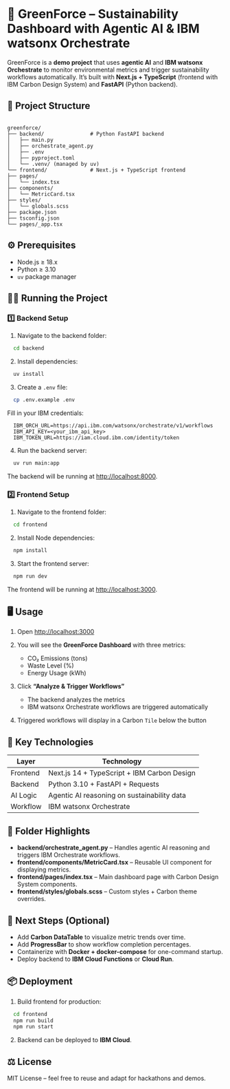 # 🌿 GreenForce – Sustainability Dashboard with Agentic AI & IBM watsonx Orchestrate

GreenForce is a **demo project** that uses **agentic AI** and **IBM watsonx Orchestrate** to monitor environmental metrics and trigger sustainability workflows automatically. It’s built with **Next.js + TypeScript** (frontend with IBM Carbon Design System) and **FastAPI** (Python backend).

## 🧩 Project Structure

```

greenforce/
├── backend/               # Python FastAPI backend
│   ├── main.py
│   ├── orchestrate_agent.py
│   ├── .env
│   ├── pyproject.toml
│   └── .venv/ (managed by uv)
└── frontend/              # Next.js + TypeScript frontend
├── pages/
│   └── index.tsx
├── components/
│   └── MetricCard.tsx
├── styles/
│   └── globals.scss
├── package.json
├── tsconfig.json
└── pages/_app.tsx

```

## ⚙️ Prerequisites

- Node.js ≥ 18.x
- Python ≥ 3.10
- `uv` package manager

## 🏃‍♂️ Running the Project

### 1️⃣ Backend Setup

1. Navigate to the backend folder:

```bash
  cd backend
```

2. Install dependencies:

```bash
  uv install
```

3. Create a `.env` file:

```bash
  cp .env.example .env
```

Fill in your IBM credentials:

```env
  IBM_ORCH_URL=https://api.ibm.com/watsonx/orchestrate/v1/workflows
  IBM_API_KEY=<your_ibm_api_key>
  IBM_TOKEN_URL=https://iam.cloud.ibm.com/identity/token
```

4. Run the backend server:

```bash
  uv run main:app
```

The backend will be running at [http://localhost:8000](http://localhost:8000).

### 2️⃣ Frontend Setup

1. Navigate to the frontend folder:

```bash
  cd frontend
```

2. Install Node dependencies:

```bash
  npm install
```

3. Start the frontend server:

```bash
  npm run dev
```

The frontend will be running at [http://localhost:3000](http://localhost:3000).

## 🖥️ Usage

1. Open [http://localhost:3000](http://localhost:3000)
2. You will see the **GreenForce Dashboard** with three metrics:

   * CO₂ Emissions (tons)
   * Waste Level (%)
   * Energy Usage (kWh)
3. Click **“Analyze & Trigger Workflows”**

   * The backend analyzes the metrics
   * IBM watsonx Orchestrate workflows are triggered automatically
4. Triggered workflows will display in a Carbon `Tile` below the button

## 🧰 Key Technologies

| Layer    | Technology                                  |
| -------- | ------------------------------------------- |
| Frontend | Next.js 14 + TypeScript + IBM Carbon Design |
| Backend  | Python 3.10 + FastAPI + Requests            |
| AI Logic | Agentic AI reasoning on sustainability data |
| Workflow | IBM watsonx Orchestrate                     |

## 🔧 Folder Highlights

* **backend/orchestrate_agent.py** – Handles agentic AI reasoning and triggers IBM Orchestrate workflows.
* **frontend/components/MetricCard.tsx** – Reusable UI component for displaying metrics.
* **frontend/pages/index.tsx** – Main dashboard page with Carbon Design System components.
* **frontend/styles/globals.scss** – Custom styles + Carbon theme overrides.

## 🚀 Next Steps (Optional)

* Add **Carbon DataTable** to visualize metric trends over time.
* Add **ProgressBar** to show workflow completion percentages.
* Containerize with **Docker + docker-compose** for one-command startup.
* Deploy backend to **IBM Cloud Functions** or **Cloud Run**.

## 📦 Deployment

1. Build frontend for production:

```bash
  cd frontend
  npm run build
  npm run start
```

2. Backend can be deployed to **IBM Cloud**.

## ⚖️ License

MIT License – feel free to reuse and adapt for hackathons and demos.